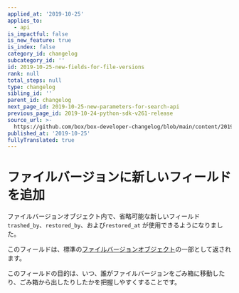 ```yaml
---
applied_at: '2019-10-25'
applies_to:
  - api
is_impactful: false
is_new_feature: true
is_index: false
category_id: changelog
subcategory_id: ''
id: 2019-10-25-new-fields-for-file-versions
rank: null
total_steps: null
type: changelog
sibling_id: ''
parent_id: changelog
next_page_id: 2019-10-25-new-parameters-for-search-api
previous_page_id: 2019-10-24-python-sdk-v261-release
source_url: >-
  https://github.com/box/box-developer-changelog/blob/main/content/2019/10-25-new-fields-for-file-versions.md
published_at: '2019-10-25'
fullyTranslated: true
---
```

# ファイルバージョンに新しいフィールドを追加

ファイルバージョンオブジェクト内で、省略可能な新しいフィールド`trashed_by`、`restored_by`、および`restored_at` が使用できるようになりました。

このフィールドは、標準の[ファイルバージョンオブジェクト](endpoint://resources/file-version/)の一部として返されます。

このフィールドの目的は、いつ、誰がファイルバージョンをごみ箱に移動したり、ごみ箱から出したりしたかを把握しやすくすることです。
